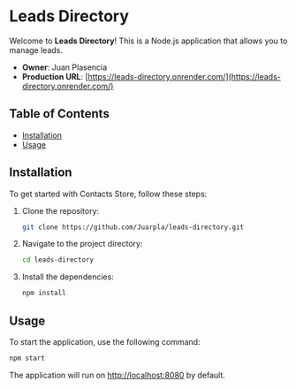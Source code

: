# Leads Directory

Welcome to **Leads Directory**! This is a Node.js application that allows you to manage leads. 

- **Owner**: Juan Plasencia
- **Production URL**: [https://leads-directory.onrender.com/](https://leads-directory.onrender.com/)

## Table of Contents

- [Installation](#installation)
- [Usage](#usage)

## Installation

To get started with Contacts Store, follow these steps:

1. Clone the repository:
    ```bash
    git clone https://github.com/Juarpla/leads-directory.git
    ```
2. Navigate to the project directory:
    ```bash
    cd leads-directory
    ```
3. Install the dependencies:
    ```bash
    npm install
    ```

## Usage

To start the application, use the following command:
```bash
npm start
```

The application will run on [http://localhost:8080](http://localhost:8080) by default.